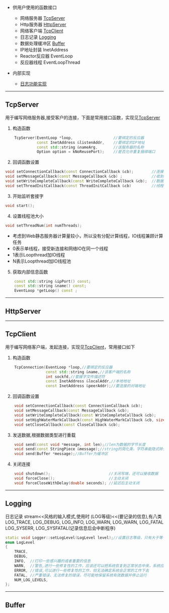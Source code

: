 
* 供用户使用的函数接口
    * 网络服务器 [TcpServer](#TcpServer)
    * Http服务器 [HttpServer](#TcpServer)
    * 网络客户端 [TcpClient](#TcpClient)
    * 日志记录 [Logging](#Logging)
    * 数据处理缓冲区 [Buffer](#Buffer)
    * IP地址封装 InetAddress
    * Reactor反应器 EventLoop
    * 反应器线程 EventLoopThread

* 内部实现
    * [日志功能实现](日志功能实现.md)
--------------

## TcpServer
用于编写网络服务器,接受客户的连接，下面是常用接口函数，实现见[TcpServer](TCP模型实现.md/#TcpServer)
1. 构造函数
```cpp
    TcpServer(EventLoop *loop,                  //要绑定的反应器
              const InetAddress &listenAddr,    //要绑定的IP地址
              const std::string &nameArg,       //该服务器的名称
              Option option = kNoReusePort);    //是否允许重复捆绑端口
```
2. 回调函数设置
```cpp
void setConnectionCallback(const ConnectionCallback &cb);        //连接状态发送改变时
void setMessageCallback(const MessageCallback &cb) ;             //收到数据时
void setWriteCompleteCallback(const WriteCompleteCallback &cb);  //数据写完时
void setThreadInitCallback(const ThreadInitCallback &cb)         //线程池中每个线程初始化时
```
3. 开始监听套接字
```cpp
void start(); 
```
4. 设置线程池大小
```cpp
void setThreadNum(int numThreads);
```
* 考虑到Web静态服务器计算量较小，所以没有分配计算线程，IO线程兼顾计算任务
* 0表示单线程，接受新连接和网络IO在同一个线程
* 1表示Loopthread加IO线程
* N表示Loopthread加IO线程池

5. 获取内部信息函数
```cpp
    const std::string &ipPort() const;
    const std::string &name() const;
    EventLoop *getLoop() const ;
```
---------------------
## HttpServer




--------------------
## TcpClient
用于编写网络客户端，发起连接，实现见[TcpClient](TCP模型实现.md/#TcpClient)，常用接口如下
1. 构造函数
```cpp
    TcpConnection(EventLoop *loop,//要绑定的反应器
                  const std::string &name,//该客户端的名称
                  int sockfd,//套接字文件描述符
                  const InetAddress &localAddr,//本地地址
                  const InetAddress &peerAddr);//要连接的对端地址
```
2. 回调函数设置
```cpp
    void setConnectionCallback(const ConnectionCallback &cb);
    void setMessageCallback(const MessageCallback &cb);
    void setWriteCompleteCallback(const WriteCompleteCallback &cb);
    void setHighWaterMarkCallback(const HighWaterMarkCallback &cb, size_t highWaterMark);
    void setCloseCallback(const CloseCallback &cb);
```
3. 发送数据,根据数据类型进行重载
```cpp
    void send(const void *message, int len);//len为数据的字节长度
    void send(const StringPiece &message);//string的简化类，字符串能隐式转化成该类型
    void send(Buffer *message);//Buffer为缓冲区
```
4. 关闭连接
```cpp
    void shutdown();                          //关闭写端，还可以接收数据
    void forceClose();                        //主动关闭
    void forceCloseWithDelay(double seconds); //延迟后主动关闭
```
-----------------------------
## Logging
日志记录
stream<<风格的输入模式,使用时 (LOG等级)<<(要记录的信息),有八类  
LOG_TRACE, LOG_DEBUG, LOG_INFO, LOG_WARN, LOG_WARN, LOG_FATAL  
LOG_SYSERR, LOG_SYSFATAL(记录信息后会中断程序)
```cpp
static void Logger::setLogLevel(LogLevel level);//设置日志等级，只有大于等于该级别的信息会被记录，默认是INFO
enum LogLevel
{
    TRACE,
    DEBUG,
    INFO,  //打印一些感兴趣的或者重要的信息
    WARN,  //警告,进行一些修复性的工作，应该还可以把系统恢复到正常状态中来，系统应该可以继续运行下去。
    ERROR, //错误,可以进行一些修复性的工作，但无法确定系统会正常的工作下去
    FATAL, //严重错误，无法修复的错误，尽可能地保留系统有效数据并停止运行
    NUM_LOG_LEVELS,
};

```
------------------------
## Buffer
